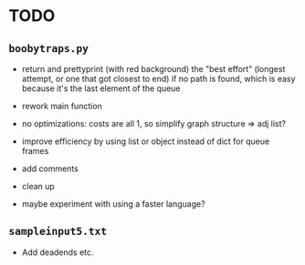 # TODO

## `boobytraps.py`
* return and prettyprint (with red background) the "best effort" (longest attempt, or one that got closest to end) if no path is found, which is easy because it's the last element of the queue
* rework main function
* no optimizations: costs are all 1, so simplify graph structure => adj list?
* improve efficiency by using list or object instead of dict for queue frames
* add comments
* clean up

* maybe experiment with using a faster language?

## `sampleinput5.txt`
* Add deadends etc.

